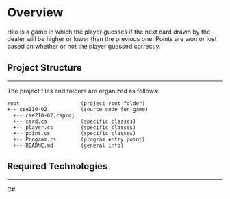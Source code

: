 # Overview

Hilo is a game in which the player guesses if the next card drawn by the dealer will be higher or lower than the previous one. Points are won or lost based on whether or not the player guessed correctly. 

## Project Structure
---
The project files and folders are organized as follows:
```
root                    (project root folder)
+-- cse210-02           (source code for game)
  +-- cse210-02.csproj             
  +-- card.cs           (specific classes)
  +-- player.cs         (specific classes)
  +-- point.cs          (specific classes)
  +-- Program.cs        (program entry point)
  +-- README.md         (general info)
```
## Required Technologies
---
C#
